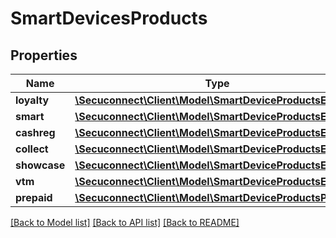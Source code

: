 # SmartDevicesProducts

## Properties
Name | Type | Description | Notes
------------ | ------------- | ------------- | -------------
**loyalty** | [**\Secuconnect\Client\Model\SmartDeviceProductsEnabled**](SmartDeviceProductsEnabled.md) | Loyalty | [optional] 
**smart** | [**\Secuconnect\Client\Model\SmartDeviceProductsEnabled**](SmartDeviceProductsEnabled.md) | Smart | [optional] 
**cashreg** | [**\Secuconnect\Client\Model\SmartDeviceProductsEnabled**](SmartDeviceProductsEnabled.md) | Cashreg | [optional] 
**collect** | [**\Secuconnect\Client\Model\SmartDeviceProductsEnabled**](SmartDeviceProductsEnabled.md) | Collect | [optional] 
**showcase** | [**\Secuconnect\Client\Model\SmartDeviceProductsEnabled**](SmartDeviceProductsEnabled.md) | Showcase | [optional] 
**vtm** | [**\Secuconnect\Client\Model\SmartDeviceProductsEnabled**](SmartDeviceProductsEnabled.md) | Vtm | [optional] 
**prepaid** | [**\Secuconnect\Client\Model\SmartDeviceProductsPrepaid**](SmartDeviceProductsPrepaid.md) | Prepaid | [optional] 

[[Back to Model list]](../README.md#documentation-for-models) [[Back to API list]](../README.md#documentation-for-api-endpoints) [[Back to README]](../README.md)


